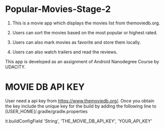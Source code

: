 # Popular-Movies-Stage-2
1) This is a movie  app which displays the movies list from themoviedb.org. 

2) Users can sort the movies based on the most popular or highest rated.

3) Users can also mark movies as favorite and store them locally.

4) Users can also watch trailers and read the reviews.

This app is developed as an assignment of Android Nanodegree Course by UDACITY.

MOVIE DB API KEY
=================
User need a api key from https://www.themoviedb.org/. Once you obtain the key include the unique key for the build by adding the following line to [USER_HOME]/.gradle/gradle.properties

it.buildConfigField 'String', 'THE_MOVIE_DB_API_KEY', 'YOUR_API_KEY'